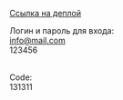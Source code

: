 <a href="https://veronika447.github.io/amp-test/">Ссылка на деплой</a>

Логин и пароль для входа:
<br/>info@mail.com
</br>123456

</br> Code:
</br> 131311

